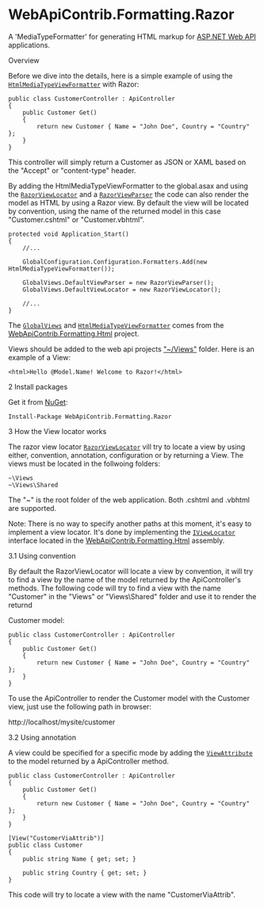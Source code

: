 WebApiContrib.Formatting.Razor
=============

A 'MediaTypeFormatter' for generating HTML markup for [ASP.NET Web API](http://asp.net/web-api) applications.

Overview

Before we dive into the details, here is a simple example of using the [`HtmlMediaTypeViewFormatter`](https://github.com/WebApiContrib/WebApiContrib.Formatting.Html/blob/master/src/WebApiContrib.Formatting.Html/Formatters/HtmlMediaTypeViewFormatter.cs) with Razor:

    public class CustomerController : ApiController
    {
        public Customer Get()
        {
            return new Customer { Name = "John Doe", Country = "Country" };
        }
    }

This controller will simply return a Customer as JSON or XAML based on the "Accept" or "content-type" header.

By adding the HtmlMediaTypeViewFormatter to the global.asax and using the [`RazorViewLocator`](https://github.com/WebApiContrib/WebApiContrib.Formatting.Razor/blob/master/src/WebApiContrib.Formatting.Razor/RazorViewLocator.cs) and a [`RazorViewParser`](https://github.com/WebApiContrib/WebApiContrib.Formatting.Razor/blob/master/src/WebApiContrib.Formatting.Razor/RazorViewParser.cs) the code can also render the model as  HTML by using a Razor view. By default the view will be located by convention, using the name of the returned model in this case "Customer.cshtml" or "Customer.vbhtml".
    
    protected void Application_Start()
    {
        //...

        GlobalConfiguration.Configuration.Formatters.Add(new HtmlMediaTypeViewFormatter());
        
        GlobalViews.DefaultViewParser = new RazorViewParser();
        GlobalViews.DefaultViewLocator = new RazorViewLocator();
        
        //...
    }

The [`GlobalViews`](https://github.com/WebApiContrib/WebApiContrib.Formatting.Html/blob/master/src/WebApiContrib.Formatting.Html/Configuration/GlobalViews.cs) and [`HtmlMediaTypeViewFormatter`](https://github.com/WebApiContrib/WebApiContrib.Formatting.Html/blob/master/src/WebApiContrib.Formatting.Html/Formatters/HtmlMediaTypeViewFormatter.cs) comes from the [WebApiContrib.Formatting.Html](https://github.com/WebApiContrib/WebApiContrib.Formatting.Html) project.

Views should be added to the web api projects ["~/Views"](https://github.com/WebApiContrib/WebApiContrib.Formatting.Razor/tree/master/samples/MvcWebApiSiteTest/Views) folder. Here is an example of a View:

    <html>Hello @Model.Name! Welcome to Razor!</html>

2 Install packages

Get it from [NuGet](http://nuget.org/packages/WebApiContrib.Formatting.Razor):

    Install-Package WebApiContrib.Formatting.Razor

3 How the View locator works

The razor view locator [`RazorViewLocator`](https://github.com/WebApiContrib/WebApiContrib.Formatting.Razor/blob/master/src/WebApiContrib.Formatting.Razor/RazorViewLocator.cs) vill try to locate a view by using either, convention, annotation, configuration or by returning a View. The views must be located in the follwoing folders:

    ~\Views
    ~\Views\Shared

The "~" is the root folder of the web application. Both .cshtml and .vbhtml are supported.

Note: There is no way to specify another paths at this moment, it's easy to implement a view locator. It's done by implementing the [`IViewLocator`](https://github.com/WebApiContrib/WebApiContrib.Formatting.Html/blob/master/src/WebApiContrib.Formatting.Html/Locators/IViewLocator.cs) interface located in the [WebApiContrib.Formatting.Html](https://github.com/WebApiContrib/WebApiContrib.Formatting.Html) assembly.

3.1 Using convention

By default the RazorViewLocator will locate a view by convention, it will try to find a view by the name of the model returned by the ApiController's methods. The following code will try to find a view with the name "Customer" in the "Views" or "Views\Shared" folder and use it to render the returnd 

Customer model:


    public class CustomerController : ApiController
    {
        public Customer Get()
        {
            return new Customer { Name = "John Doe", Country = "Country" };
        }
    }

To use the ApiController to render the Customer model with the Customer view, just use the following path in browser:

http://localhost/mysite/customer

3.2 Using annotation

A view could be specified for a specific mode by adding the [`ViewAttribute`](https://github.com/WebApiContrib/WebApiContrib.Formatting.Razor/blob/master/samples/MvcWebApiSiteTest/Controllers/HomeController.cs#L10) to the model returned by a ApiController method.


    public class CustomerController : ApiController
    {
        public Customer Get()
        {
            return new Customer { Name = "John Doe", Country = "Country" };
        }
    }
        
    [View("CustomerViaAttrib")]
    public class Customer
    {
        public string Name { get; set; }

        public string Country { get; set; }
    }

This code will try to locate a view with the name "CustomerViaAttrib".
